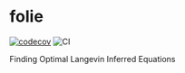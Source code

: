 # folie
[![codecov](https://codecov.io/gh/langevinmodel/folie/graph/badge.svg?token=V6R4HF2FBJ)](https://codecov.io/gh/langevinmodel/folie)
![CI](https://github.com/langevinmodel/folie/actions/workflows/CI.yml/badge.svg)

 Finding Optimal Langevin Inferred Equations
